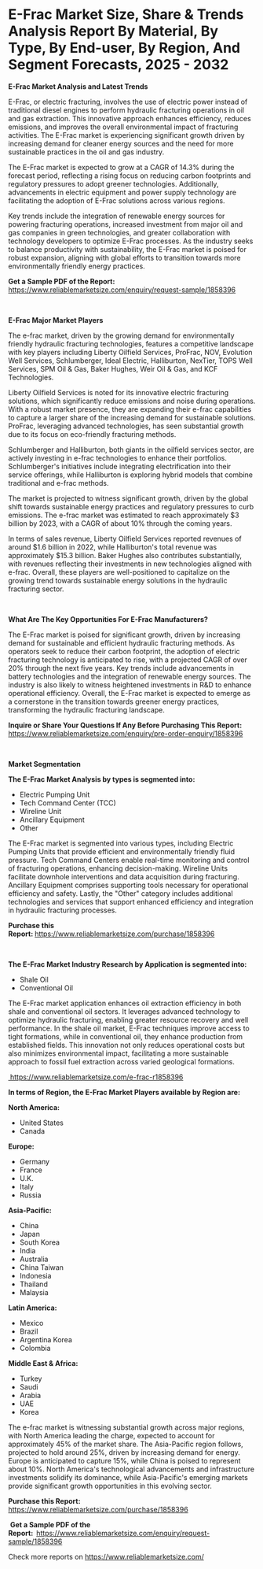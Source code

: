 <p><h1>E-Frac Market Size, Share & Trends Analysis Report By Material, By Type, By End-user, By Region, And Segment Forecasts, 2025 - 2032</h1></p><p><strong>E-Frac Market Analysis and Latest Trends</strong></p>
<p><p>E-Frac, or electric fracturing, involves the use of electric power instead of traditional diesel engines to perform hydraulic fracturing operations in oil and gas extraction. This innovative approach enhances efficiency, reduces emissions, and improves the overall environmental impact of fracturing activities. The E-Frac market is experiencing significant growth driven by increasing demand for cleaner energy sources and the need for more sustainable practices in the oil and gas industry.</p><p>The E-Frac market is expected to grow at a CAGR of 14.3% during the forecast period, reflecting a rising focus on reducing carbon footprints and regulatory pressures to adopt greener technologies. Additionally, advancements in electric equipment and power supply technology are facilitating the adoption of E-Frac solutions across various regions. </p><p>Key trends include the integration of renewable energy sources for powering fracturing operations, increased investment from major oil and gas companies in green technologies, and greater collaboration with technology developers to optimize E-Frac processes. As the industry seeks to balance productivity with sustainability, the E-Frac market is poised for robust expansion, aligning with global efforts to transition towards more environmentally friendly energy practices.</p></p>
<p><strong>Get a Sample PDF of the Report:&nbsp;</strong> <a href="https://www.reliablemarketsize.com/enquiry/request-sample/1858396?utm_campaign=2747&utm_medium=2&utm_source=Github&utm_content=ia&utm_term=07042025&utm_id=e-frac">https://www.reliablemarketsize.com/enquiry/request-sample/1858396</a></p>
<p>&nbsp;</p>
<p><strong>E-Frac Major Market Players</strong></p>
<p><p>The e-frac market, driven by the growing demand for environmentally friendly hydraulic fracturing technologies, features a competitive landscape with key players including Liberty Oilfield Services, ProFrac, NOV, Evolution Well Services, Schlumberger, Ideal Electric, Halliburton, NexTier, TOPS Well Services, SPM Oil & Gas, Baker Hughes, Weir Oil & Gas, and KCF Technologies. </p><p>Liberty Oilfield Services is noted for its innovative electric fracturing solutions, which significantly reduce emissions and noise during operations. With a robust market presence, they are expanding their e-frac capabilities to capture a larger share of the increasing demand for sustainable solutions. ProFrac, leveraging advanced technologies, has seen substantial growth due to its focus on eco-friendly fracturing methods.</p><p>Schlumberger and Halliburton, both giants in the oilfield services sector, are actively investing in e-frac technologies to enhance their portfolios. Schlumberger's initiatives include integrating electrification into their service offerings, while Halliburton is exploring hybrid models that combine traditional and e-frac methods. </p><p>The market is projected to witness significant growth, driven by the global shift towards sustainable energy practices and regulatory pressures to curb emissions. The e-frac market was estimated to reach approximately $3 billion by 2023, with a CAGR of about 10% through the coming years.</p><p>In terms of sales revenue, Liberty Oilfield Services reported revenues of around $1.6 billion in 2022, while Halliburton's total revenue was approximately $15.3 billion. Baker Hughes also contributes substantially, with revenues reflecting their investments in new technologies aligned with e-frac. Overall, these players are well-positioned to capitalize on the growing trend towards sustainable energy solutions in the hydraulic fracturing sector.</p></p>
<p>&nbsp;</p>
<p><strong>What Are The Key Opportunities For E-Frac Manufacturers?</strong></p>
<p><p>The E-Frac market is poised for significant growth, driven by increasing demand for sustainable and efficient hydraulic fracturing methods. As operators seek to reduce their carbon footprint, the adoption of electric fracturing technology is anticipated to rise, with a projected CAGR of over 20% through the next five years. Key trends include advancements in battery technologies and the integration of renewable energy sources. The industry is also likely to witness heightened investments in R&D to enhance operational efficiency. Overall, the E-Frac market is expected to emerge as a cornerstone in the transition towards greener energy practices, transforming the hydraulic fracturing landscape.</p></p>
<p><strong>Inquire or Share Your Questions If Any Before Purchasing This Report:</strong> <a href="https://www.reliablemarketsize.com/enquiry/pre-order-enquiry/1858396?utm_campaign=2747&utm_medium=2&utm_source=Github&utm_content=ia&utm_term=07042025&utm_id=e-frac">https://www.reliablemarketsize.com/enquiry/pre-order-enquiry/1858396</a></p>
<p>&nbsp;</p>
<p><strong>Market Segmentation</strong></p>
<p><strong>The E-Frac Market Analysis by types is segmented into:</strong></p>
<p><ul><li>Electric Pumping Unit</li><li>Tech Command Center (TCC)</li><li>Wireline Unit</li><li>Ancillary Equipment</li><li>Other</li></ul></p>
<p><p>The E-Frac market is segmented into various types, including Electric Pumping Units that provide efficient and environmentally friendly fluid pressure. Tech Command Centers enable real-time monitoring and control of fracturing operations, enhancing decision-making. Wireline Units facilitate downhole interventions and data acquisition during fracturing. Ancillary Equipment comprises supporting tools necessary for operational efficiency and safety. Lastly, the "Other" category includes additional technologies and services that support enhanced efficiency and integration in hydraulic fracturing processes.</p></p>
<p><strong>Purchase this Report:&nbsp;</strong><a href="https://www.reliablemarketsize.com/purchase/1858396?utm_campaign=2747&utm_medium=2&utm_source=Github&utm_content=ia&utm_term=07042025&utm_id=e-frac">https://www.reliablemarketsize.com/purchase/1858396</a></p>
<p>&nbsp;</p>
<p><strong>The E-Frac Market Industry Research by Application is segmented into:</strong></p>
<p><ul><li>Shale Oil</li><li>Conventional Oil</li></ul></p>
<p><p>The E-Frac market application enhances oil extraction efficiency in both shale and conventional oil sectors. It leverages advanced technology to optimize hydraulic fracturing, enabling greater resource recovery and well performance. In the shale oil market, E-Frac techniques improve access to tight formations, while in conventional oil, they enhance production from established fields. This innovation not only reduces operational costs but also minimizes environmental impact, facilitating a more sustainable approach to fossil fuel extraction across varied geological formations.</p></p>
<p><a href="https://www.reliablemarketsize.com/e-frac-r1858396?utm_campaign=2747&utm_medium=2&utm_source=Github&utm_content=ia&utm_term=07042025&utm_id=e-frac">&nbsp;https://www.reliablemarketsize.com/e-frac-r1858396</a></p>
<p><strong>In terms of Region, the E-Frac Market Players available by Region are:</strong></p>
<p>
    <p> <strong> North America: </strong>
        <ul>
            <li>United States</li>
            <li>Canada</li>
        </ul>
        </p> 
    <p> <strong> Europe: </strong>
        <ul>
            <li>Germany</li>
            <li>France</li>
            <li>U.K.</li>
            <li>Italy</li>
            <li>Russia</li>
        </ul>
        </p> 
    <p> <strong> Asia-Pacific: </strong>
        <ul>
            <li>China</li>
            <li>Japan</li>
            <li>South Korea</li>
            <li>India</li>
            <li>Australia</li>
            <li>China Taiwan</li>
            <li>Indonesia</li>
            <li>Thailand</li>
            <li>Malaysia</li>
        </ul>
        </p> 
    <p> <strong> Latin America: </strong>
        <ul>
            <li>Mexico</li>
            <li>Brazil</li>
            <li>Argentina Korea</li>
            <li>Colombia</li>
        </ul>
        </p> 
    <p> <strong> Middle East & Africa: </strong>
        <ul>
            <li>Turkey</li>
            <li>Saudi</li>
            <li>Arabia</li>
            <li>UAE</li>
            <li>Korea</li>
        </ul>
    </p>
    </p>
<p><p>The e-frac market is witnessing substantial growth across major regions, with North America leading the charge, expected to account for approximately 45% of the market share. The Asia-Pacific region follows, projected to hold around 25%, driven by increasing demand for energy. Europe is anticipated to capture 15%, while China is poised to represent about 10%. North America's technological advancements and infrastructure investments solidify its dominance, while Asia-Pacific's emerging markets provide significant growth opportunities in this evolving sector.</p></p>
<p><strong>Purchase this Report: </strong><a href="https://www.reliablemarketsize.com/purchase/1858396?utm_campaign=2747&utm_medium=2&utm_source=Github&utm_content=ia&utm_term=07042025&utm_id=e-frac">https://www.reliablemarketsize.com/purchase/1858396</a></p>
<p>&nbsp;<strong>Get a Sample PDF of the Report:&nbsp;&nbsp;</strong><a href="https://www.reliablemarketsize.com/enquiry/request-sample/1858396?utm_campaign=2747&utm_medium=2&utm_source=Github&utm_content=ia&utm_term=07042025&utm_id=e-frac">https://www.reliablemarketsize.com/enquiry/request-sample/1858396</a></p>
<p><strong></strong></p>
<p>Check more reports on <a href="https://www.reliablemarketsize.com/?utm_campaign=2747&utm_medium=2&utm_source=Github&utm_content=ia&utm_term=07042025&utm_id=e-frac">https://www.reliablemarketsize.com/</a></p>